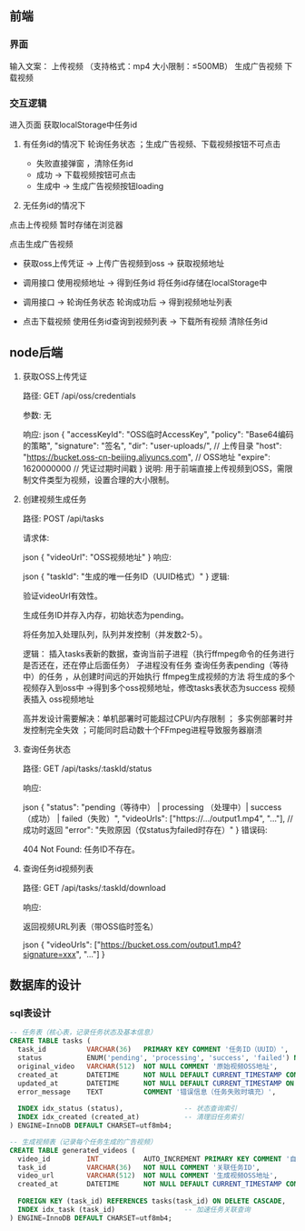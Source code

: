 ## 前端 
### 界面 
输入文案：
上传视频 （支持格式：mp4 大小限制：≤500MB）
生成广告视频 
下载视频

### 交互逻辑 

进入页面 获取localStorage中任务id 

1. 有任务id的情况下 轮询任务状态 ；生成广告视频、下载视频按钮不可点击 
   * 失败直接弹窗 ，清除任务id
   * 成功 -> 下载视频按钮可点击
   * 生成中 -> 生成广告视频按钮loading
    
2. 无任务id的情况下

点击上传视频 暂时存储在浏览器

点击生成广告视频 

   * 获取oss上传凭证 -> 上传广告视频到oss -> 获取视频地址 

   * 调用接口 使用视频地址 -> 得到任务id 将任务id存储在localStorage中 

   * 调用接口 -> 轮询任务状态 轮询成功后 -> 得到视频地址列表

   * 点击下载视频 使用任务id查询到视频列表 -> 下载所有视频 清除任务id 


## node后端  

1. 获取OSS上传凭证

    路径: GET /api/oss/credentials

    参数: 无

    响应:
    json
    {
        "accessKeyId": "OSS临时AccessKey",
        "policy": "Base64编码的策略",
        "signature": "签名",
        "dir": "user-uploads/",  // 上传目录
        "host": "https://bucket.oss-cn-beijing.aliyuncs.com",  // OSS地址
        "expire": 1620000000  // 凭证过期时间戳
    }
    说明: 用于前端直接上传视频到OSS，需限制文件类型为视频，设置合理的大小限制。

2. 创建视频生成任务

    路径: POST /api/tasks

    请求体:

    json
        {
            "videoUrl": "OSS视频地址"
        }
    响应:

    json
        {
            "taskId": "生成的唯一任务ID（UUID格式）"
        }
    逻辑:

    验证videoUrl有效性。

    生成任务ID并存入内存，初始状态为pending。

    将任务加入处理队列，队列并发控制（并发数2-5）。

    逻辑： 插入tasks表新的数据，查询当前子进程（执行ffmpeg命令的任务进行是否还在，还在停止后面任务） 
    子进程没有任务 查询任务表pending（等待中）的任务 ，从创建时间远的开始执行  ffmpeg生成视频的方法 
    将生成的多个视频存入到oss中 ->得到多个oss视频地址，修改tasks表状态为success
    视频表插入 oss视频地址 

    高并发设计需要解决：单机部署时可能超过CPU/内存限制 ； 多实例部署时并发控制完全失效 ；可能同时启动数十个FFmpeg进程导致服务器崩溃

3. 查询任务状态

    路径: GET /api/tasks/:taskId/status

    响应:

    json
    {
        "status": "pending（等待中） | processing （处理中）| success（成功） | failed（失败）",
        "videoUrls": ["https://.../output1.mp4", "..."],  // 成功时返回
        "error": "失败原因（仅status为failed时存在）"
    }
    错误码:

    404 Not Found: 任务ID不存在。

4. 查询任务id视频列表

    路径: GET /api/tasks/:taskId/download

    响应:

    返回视频URL列表（带OSS临时签名）

    json
        {
            "videoUrls": ["https://bucket.oss.com/output1.mp4?signature=xxx", "..."]
        }

## 数据库的设计 

### sql表设计
``` sql
-- 任务表（核心表，记录任务状态及基本信息）
CREATE TABLE tasks (
  task_id          VARCHAR(36)   PRIMARY KEY COMMENT '任务ID（UUID）',
  status           ENUM('pending', 'processing', 'success', 'failed') NOT NULL DEFAULT 'pending' COMMENT '任务状态',
  original_video   VARCHAR(512)  NOT NULL COMMENT '原始视频OSS地址',
  created_at       DATETIME      NOT NULL DEFAULT CURRENT_TIMESTAMP COMMENT '创建时间',
  updated_at       DATETIME      NOT NULL DEFAULT CURRENT_TIMESTAMP ON UPDATE CURRENT_TIMESTAMP COMMENT '更新时间',
  error_message    TEXT          COMMENT '错误信息（任务失败时填充）',
  
  INDEX idx_status (status),               -- 状态查询索引
  INDEX idx_created (created_at)           -- 清理旧任务索引
) ENGINE=InnoDB DEFAULT CHARSET=utf8mb4;

-- 生成视频表（记录每个任务生成的广告视频）
CREATE TABLE generated_videos (
  video_id         INT           AUTO_INCREMENT PRIMARY KEY COMMENT '自增主键',
  task_id          VARCHAR(36)   NOT NULL COMMENT '关联任务ID',
  video_url        VARCHAR(512)  NOT NULL COMMENT '生成视频OSS地址',
  created_at       DATETIME      NOT NULL DEFAULT CURRENT_TIMESTAMP COMMENT '创建时间',
  
  FOREIGN KEY (task_id) REFERENCES tasks(task_id) ON DELETE CASCADE,
  INDEX idx_task (task_id)                 -- 加速任务关联查询
) ENGINE=InnoDB DEFAULT CHARSET=utf8mb4;

```
